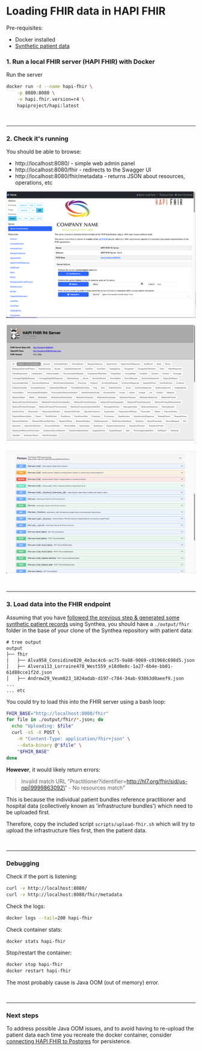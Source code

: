 # Loading FHIR data in HAPI FHIR 

Pre-requisites: 
- Docker installed 
- [Synthetic patient data](1-synthea-dataset.md)


### 1. Run a local FHIR server (HAPI FHIR) with Docker

Run the server 

```bash
docker run -d --name hapi-fhir \
    -p 8080:8080 \
    -e hapi.fhir.version=r4 \
    hapiproject/hapi:latest
```

<br>

----------------


### 2. Check it's running 

You should be able to browse: 

- http://localhost:8080/ - simple web admin panel 
- http://localhost:8080/fhir - redirects to the Swagger UI 
- http://localhost:8080/fhir/metadata - returns JSON about resources, operations, etc

![admin UI](./images/hapi-fhir.png)

![Swagger UI](./images/hapi-fhir-swagger.png)

![Swagger list](./images/hapi-fhir-swagger-list.png)


<br>

-------------------

### 3. Load data into the FHIR endpoint 

Assuming that you have [followed the previous step & generated some synthetic patient records](./1-synthea-dataset.md) using Synthea, you should have a `./output/fhir` folder in the base of your clone of the Synthea repository with patient data: 

```
# tree output 
output
├── fhir
│   ├── Alva958_Considine820_4e3ac4c6-ac75-9a88-9069-c01968c698d5.json
│   ├── Alvera113_Lorraine478_West559_e18d0e8c-1a27-6b4e-bb01-61d88cce1f2d.json
│   ├── Andrew29_Veum823_1824adab-d197-c784-34ab-93863d0aeef9.json
...
... etc 
```

You could try to load this into the FHIR server using a bash loop:  

```bash 
FHIR_BASE="http://localhost:8080/fhir"
for file in ./output/fhir/*.json; do
  echo "Uploading: $file"
  curl -sS -X POST \
    -H "Content-Type: application/fhir+json" \
    --data-binary @"$file" \
    "$FHIR_BASE"
done
```

**However**, it would likely return errors: 

> Invalid match URL \"Practitioner?identifier=http://hl7.org/fhir/sid/us-npi|9999863092\" - No resources match"

This is because the individual patient bundles reference practitioner and hospital data (collectively known as 'infrastructure bundles') which need to be uploaded first.  

Therefore, copy the included script `scripts/upload-fhir.sh` which will try to upload the infrastructure files first, then the patient data. 

<br>

----------------------------

### Debugging 

Check if the port is listening: 

```bash 
curl -v http://localhost:8080/
curl -v http://localhost:8080/fhir/metadata
```

Check the logs: 

```bash 
docker logs --tail=200 hapi-fhir
```

Check container stats: 

```bash 
docker stats hapi-fhir
```

Stop/restart the container: 

```bash 
docker stop hapi-fhir
docker restart hapi-fhir 
```

The most probably cause is Java OOM (out of memory) error.  

<br>

-----------------------------------

### Next steps 

To address possible Java OOM issues, and to avoid having to re-upload the patient data each time you recreate the docker container, consider [connecting HAPI FHIR to Postgres](./3-hapi-fhir-with-postgres.md) for persistence. 

